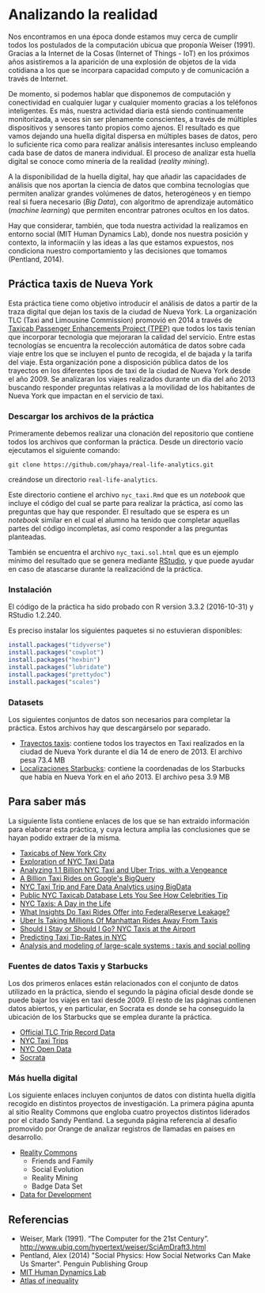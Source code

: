 
Analizando la realidad
======================

Nos encontramos en una época donde estamos muy cerca de cumplir todos los postulados de la computación ubicua que proponía Weiser (1991). Gracias a la Internet de la Cosas (Internet of Things - IoT) en los próximos años asistiremos a la aparición de una explosión de objetos de la vida cotidiana a los que se incorpara capacidad computo y de comunicación a través de Internet.

De momento, si podemos hablar que disponemos de computación y conectividad en cualquier lugar y cualquier momento gracias a los teléfonos inteligentes. Es más, nuestra actividad diaria está siendo continuamente monitorizada, a veces sin ser plenamente conscientes, a través de múltiples dispositivos y sensores tanto propios como ajenos. El resultado es que vamos dejando una huella digital dispersa en múltiples bases de datos, pero lo suficiente rica como para realizar análisis interesantes incluso empleando cada base de datos de manera individual. El proceso de analizar esta huella digital se conoce como minería de la realidad (*reality mining*).

A la disponibilidad de la huella digital, hay que añadir las capacidades de análisis que nos aportan la ciencia de datos que combina tecnologías que permiten analizar grandes volúmenes de datos, heterogéneos y en tiempo real si fuera necesario (*Big Data*), con algoritmo de aprendizaje automático (*machine learning*) que permiten encontrar patrones ocultos en los datos.

Hay que considerar, también, que toda nuestra actividad la realizamos en entorno social (MIT Human Dynamics Lab), donde nos nuestra posición y contexto, la informaciín y las ideas a las que estamos expuestos, nos condiciona nuestro comportamiento y las decisiones que tomamos (Pentland, 2014).

Práctica taxis de Nueva York
----------------------------

Esta práctica tiene como objetivo introducir el análisis de datos a partir de la traza digital que dejan los taxis de la ciudad de Nueva York. La organización TLC (Taxi and Limousine Commission) promovió en 2014 a través de [Taxicab Passenger Enhancements Project (TPEP)](http://www.nyc.gov/html/tlc/html/industry/taxicab_serv_enh_archive.shtml) que todos los taxis tenían que incorporar tecnologia que mejoraran la calidad del servicio. Entre estas tecnologías se encuentra la recolección automática de datos sobre cada viaje entre los que se incluyen el punto de recogida, el de bajada y la tarifa del viaje. Esta organización pone a disposición pública datos de los trayectos en los diferentes tipos de taxi de la ciudad de Nueva York desde el año 2009. Se analizaran los viajes realizados durante un día del año 2013 buscando responder preguntas relativas a la movilidad de los habitantes de Nueva York que impactan en el servicio de taxi.

### Descargar los archivos de la práctica

Primeramente debemos realizar una clonación del repositorio que contiene todos los archivos que conforman la práctica. Desde un directorio vacío ejecutamos el siguiente comando:

    git clone https://github.com/phaya/real-life-analytics.git

creándose un directorio `real-life-analytics`.

Este directorio contiene el archivo `nyc_taxi.Rmd` que es un *notebook* que incluye el código del cual se parte para realizar la práctica, así como las preguntas que hay que responder. El resultado que se espera es un *notebook* similar en el cual el alumno ha tenido que completar aquellas partes del código incompletas, así como responder a las preguntas planteadas.

También se encuentra el archivo `nyc_taxi.sol.html` que es un ejemplo mínimo del resultado que se genera mediante [RStudio](https://www.rstudio.com/), y que puede ayudar en caso de atascarse durante la realizaciónd de la práctica.

### Instalación

El código de la práctica ha sido probado con R version 3.3.2 (2016-10-31) y RStudio 1.2.240.

Es preciso instalar los siguientes paquetes si no estuvieran disponibles:

``` r
install.packages("tidyverse")
install.packages("cowplot")
install.packages("hexbin")
install.packages("lubridate")
install.packages("prettydoc")
install.packages("scales")
```

### Datasets

Los siguientes conjuntos de datos son necesarios para completar la práctica. Estos archivos hay que descargárselo por separado.

-   [Trayectos taxis](https://www.dropbox.com/s/3px4xtwb0z9r2n2/trip_data_2013-01-14.csv?dl=1): contiene todos los trayectos en Taxi realizados en la ciudad de Nueva York durante el día 14 de enero de 2013. El archivo pesa 73.4 MB
-   [Localizaciones Starbucks](https://www.dropbox.com/s/3px4xtwb0z9r2n2/trip_data_2013-01-14.csv?dl=0): contiene la coordenadas de los Starbucks que había en Nueva York en el año 2013. El archivo pesa 3.9 MB

Para saber más
--------------

La siguiente lista contiene enlaces de los que se han extraido información para elaborar esta práctica, y cuya lectura amplia las conclusiones que se hayan podido extraer de la misma.

-   [Taxicabs of New York City](https://en.wikipedia.org/wiki/Taxicabs_of_New_York_City)
-   [Exploration of NYC Taxi Data](http://hafen.github.io/taxi/)
-   [Analyzing 1.1 Billion NYC Taxi and Uber Trips, with a Vengeance](http://toddwschneider.com/posts/analyzing-1-1-billion-nyc-taxi-and-uber-trips-with-a-vengeance/)
-   [A Billion Taxi Rides on Google's BigQuery](http://tech.marksblogg.com/billion-nyc-taxi-rides-bigquery.html)
-   [NYC Taxi Trip and Fare Data Analytics using BigData](http://egr.uri.edu/wp-uploads/asee2016/42-150-1-DR.pdf)
-   [Public NYC Taxicab Database Lets You See How Celebrities Tip](http://gawker.com/the-public-nyc-taxicab-database-that-accidentally-track-1646724546)
-   [NYC Taxis: A Day in the Life](http://chriswhong.github.io/nyctaxi/)
-   [What Insights Do Taxi Rides Offer into FederalReserve Leakage?](https://research.chicagobooth.edu/-/media/research/stigler/pdfs/workingpapers/18whatinsightsdotaxiridesofferintofederalreserveleakage.pdf)
-   [Uber Is Taking Millions Of Manhattan Rides Away From Taxis](https://fivethirtyeight.com/features/uber-is-taking-millions-of-manhattan-rides-away-from-taxis/)
-   [Should I Stay or Should I Go? NYC Taxis at the Airport](http://chriswhong.com/open-data/should-i-stay-or-should-i-go-nyc-taxis-at-the-airport/)
-   [Predicting Taxi Tip-Rates in NYC](https://cseweb.ucsd.edu/~jmcauley/cse190/reports/sp15/050.pdf)
-   [Analysis and modeling of large-scale systems : taxis and social polling](https://purl.stanford.edu/bz752gf4249)

### Fuentes de datos Taxis y Starbucks

Los dos primeros enlaces están relacionados con el conjunto de datos utilizado en la práctica, siendo el segundo la página oficial desde donde se puede bajar los viajes en taxi desde 2009. El resto de las páginas contienen datos abiertos, y en particular, en Socrata es donde se ha conseguido la ubicación de los Starbucks que se emplea durante la práctica.

-   [Official TLC Trip Record Data](https://www1.nyc.gov/site/tlc/about/tlc-trip-record-data.page)
-   [NYC Taxi Trips](http://www.andresmh.com/nyctaxitrips/)
-   [NYC Open Data](https://nycopendata.socrata.com/)
-   [Socrata](https://opendata.socrata.com)

### Más huella digital

Los siguiente enlaces incluyen conjuntos de datos con distinta huella digitla recogido en distintos proyectos de investigación. La primera página apunta al sitio Reality Commons que engloba cuatro proyectos distintos liderados por el citado Sandy Pentland. La segunda página referencia al desafio promovido por Orange de analizar registros de llamadas en paises en desarrollo.

-   [Reality Commons](http://%20realitycommons.media.mit.edu)
    -   Friends and Family
    -   Social Evolution
    -   Reality Mining
    -   Badge Data Set
-   [Data for Development](http://www.d4d.orange.com/en/Accueil)

Referencias
-----------

-   Weiser, Mark (1991). “The Computer for the 21st Century”. <http://www.ubiq.com/hypertext/weiser/SciAmDraft3.html>
-   Pentland, Alex (2014) "Social Physics: How Social Networks Can Make Us Smarter". Penguin Publishing Group
-   [MIT Human Dynamics Lab](https://www.media.mit.edu/groups/human-dynamics/overview/)
-   [Atlas of inequality](https://inequality.media.mit.edu/)
